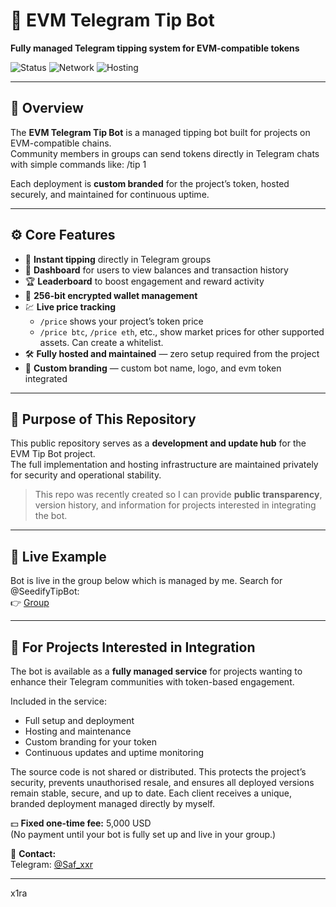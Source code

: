 # 🚀 EVM Telegram Tip Bot  
**Fully managed Telegram tipping system for EVM-compatible tokens**  

![Status](https://img.shields.io/badge/status-active-brightgreen)
![Network](https://img.shields.io/badge/chains-EVM-blue)
![Hosting](https://img.shields.io/badge/hosting-included-success)

---

## 🧩 Overview  
The **EVM Telegram Tip Bot** is a managed tipping bot built for projects on EVM-compatible chains.  
Community members in groups can send tokens directly in Telegram chats with simple commands like:  /tip 1


Each deployment is **custom branded** for the project’s token, hosted securely, and maintained for continuous uptime.

---

## ⚙️ Core Features  
- 💸 **Instant tipping** directly in Telegram groups 
- 🧾 **Dashboard** for users to view balances and transaction history  
- 🏆 **Leaderboard** to boost engagement and reward activity  
- 🔐 **256-bit encrypted wallet management**
- 💹 **Live price tracking**
  - `/price` shows your project’s token price  
  - `/price btc`, `/price eth`, etc., show market prices for other supported assets. Can create a whitelist.  
- 🛠️ **Fully hosted and maintained** — zero setup required from the project  
- 🧠 **Custom branding** — custom bot name, logo, and evm token integrated

---

## 🧱 Purpose of This Repository  
This public repository serves as a **development and update hub** for the EVM Tip Bot project.  
The full implementation and hosting infrastructure are maintained privately for security and operational stability.  

> This repo was recently created so I can provide **public transparency**, version history, and information for projects interested in integrating the bot.

---

## 🧪 Live Example  
Bot is live in the group below which is managed by me. Search for @SeedifyTipBot:  
👉 [Group](https://t.me/SeedifyHODLers)  

---

## 💼 For Projects Interested in Integration  
The bot is available as a **fully managed service** for projects wanting to enhance their Telegram communities with token-based engagement.

Included in the service:
- Full setup and deployment  
- Hosting and maintenance  
- Custom branding for your token  
- Continuous updates and uptime monitoring

The source code is not shared or distributed. This protects the project’s security, prevents unauthorised resale, and ensures all deployed versions remain stable, secure, and up to date. Each client receives a unique, branded deployment managed directly by myself.

💵 **Fixed one-time fee:** 5,000 USD  
(No payment until your bot is fully set up and live in your group.)

📩 **Contact:**  
Telegram: [@Saf_xxr](https://t.me/saf_xxr)  

---

x1ra

